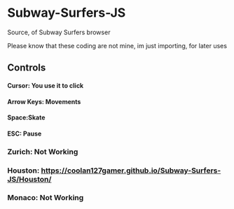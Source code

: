 # Subway-Surfers-JS
Source, of Subway Surfers browser

  Please know that these coding are not mine, im just importing, for later uses
  
  ## Controls
#### Cursor: You use it to click
#### Arrow Keys: Movements
#### Space:Skate
#### ESC: Pause

### Zurich: Not Working
### Houston: https://coolan127gamer.github.io/Subway-Surfers-JS/Houston/
### Monaco: Not Working
